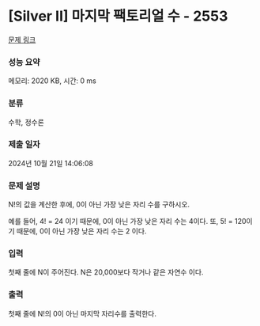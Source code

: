 # [Silver II] 마지막 팩토리얼 수 - 2553 

[문제 링크](https://www.acmicpc.net/problem/2553) 

### 성능 요약

메모리: 2020 KB, 시간: 0 ms

### 분류

수학, 정수론

### 제출 일자

2024년 10월 21일 14:06:08

### 문제 설명

<p>N!의 값을 계산한 후에, 0이 아닌 가장 낮은 자리 수를 구하시오.</p>

<p>예를 들어, 4! = 24 이기 때문에, 0이 아닌 가장 낮은 자리 수는 4이다. 또, 5! = 120이기 때문에, 0이 아닌 가장 낮은 자리 수는 2 이다.</p>

### 입력 

 <p>첫째 줄에 N이 주어진다. N은 20,000보다 작거나 같은 자연수 이다.</p>

### 출력 

 <p>첫째 줄에 N!의 0이 아닌 마지막 자리수를 출력한다.</p>

